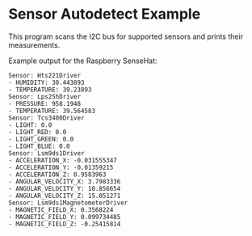 # Sensor Autodetect Example

This program scans the I2C bus for supported sensors and prints their measurements.

Example output for the Raspberry SenseHat:

```
Sensor: Hts221Driver
- HUMIDITY: 30.443893
- TEMPERATURE: 39.23893
Sensor: Lps25hDriver
- PRESSURE: 958.1948
- TEMPERATURE: 39.564583
Sensor: Tcs3400Driver
- LIGHT: 0.0
- LIGHT_RED: 0.0
- LIGHT_GREEN: 0.0
- LIGHT_BLUE: 0.0
Sensor: Lsm9ds1Driver
- ACCELERATION_X: -0.031555347
- ACCELERATION_Y: -0.01359215
- ACCELERATION_Z: 0.9583963
- ANGULAR_VELOCITY_X: 3.7983336
- ANGULAR_VELOCITY_Y: 10.856654
- ANGULAR_VELOCITY_Z: 15.051271
Sensor: Lsm9ds1MagnetometerDriver
- MAGNETIC_FIELD_X: 0.3568224
- MAGNETIC_FIELD_Y: 0.099734485
- MAGNETIC_FIELD_Z: -0.25415814
```
